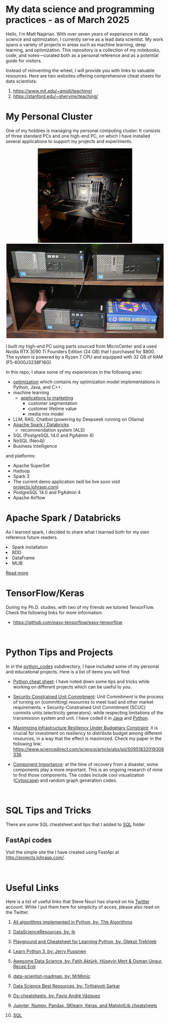 # My data science and programming practices - as of March 2025 

Hello, I'm Matt Najarian. With over seven years of experience in data science and optimization, I currently serve as a lead data scientist. My work spans a variety of projects in areas such as machine learning, deep learning, and optimization. This repository is a collection of my notebooks, code, and notes—curated both as a personal reference and as a potential guide for visitors.

Instead of reinventing the wheel, I will provide you with links to valuable resources. Here are two websites offering comprehensive cheat sheets for data scientists:
1. https://www.mit.edu/~amidi/teaching/ </br>
2. https://stanford.edu/~shervine/teaching/

# My Personal Cluster

One of my hobbies is managing my personal computing cluster. It consists of three standard PCs and one high-end PC, on which I have installed several applications to support my projects and experiments.
<p align="center">
<img src="./media/eniacw.jpg" alt="Description" width="300" height="300">
<img src="./media/home_cluster_m_najarian2.jpg" alt="Description" width="500" height="300">
</p>

I built my high-end PC using parts sourced from MicroCenter and a used Nvidia RTX 3090 Ti Founders Edition (24 GB) that I purchased for $800. The system is powered by a Ryzen 7 CPU and equipped with 32 GB of RAM (F5-6000J3238F16G).

In this repo, I share some of my experiences in the following ares:
- [optimization](./optimization/README.md) which contains my optimization model implementations  in Python, Java, and C++.
- machine learning
    - [applications to marketing](https://github.com/lohraspco/data-science-old/blob/master/marketing/README.md)
        - customer segmentation
        - customer lifetime value
        - media mix model
- LLM, RAG, Chatbot (powering by Deepseek running on Ollama)
- [Apache Spark / Databricks](./apache_spark/README.md)
    - recommendation system (ALS)
- SQL (PostgreSQL 14.0 and PgAdmin 4)
- NoSQL (Neo4j) 
- Business Intelligence


 and platforms:
- Apache SuperSet
- Hadoop
- Spark 3
- The current demo application (will be live soon visit [projects.lohrasp.com](http://projects.lohrasp.com/))
- PostgreSQL 14.0 and PgAdmin 4
- Apache Airflow

# Apache Spark / Databricks
As I learned spark, I decided to share what I learned both for my own reference future readers.
<li>Spark installation
<li>RDD
<li>DataFrame
<li>MLIB
</br>


<a href="https://github.com/lohraspco/data-science-old/blob/master/apache_spark/README.md/">Read more</a>

# TensorFlow/Keras
During my Ph.D. studies, with two of my friends we tutored TensorFlow. Check the following links for more information:
- https://github.com/easy-tensorflow/easy-tensorflow

</br>

# Python Tips and Projects

In in the <a href="https://github.com/lohraspco/data-science/tree/master/python_codes/">python_codes</a> subdirectory, I have included some of my personal and educational projects. Here is a list of items you will find: 

- <a href="https://github.com/lohraspco/data-science/blob/master/python_codes/python_cheat_sheet.ipynb"> Python cheat sheet</a>: I have noted down some tips and tricks while working on different projects which can be useful to you. 

- <a href="https://github.com/lohraspco/data-science/tree/master/python_codes/unit_commitment" style="bold">Security Constrained Unit Commitment</a>: Unit Commitment is the process of turning on (committing) resources to meet load and other market requirements. • Security-Constrained Unit Commitment (SCUC) commits units (electricity generators). while respecting limitations of the transmission system and unit. I have coded it in <a href="https://github.com/lohraspco/data-science/tree/master/Java_and_CPP/unit_commitment_Java">Java</a> and <a href="https://github.com/lohraspco/data-science/tree/master/python_codes/unit_commitment">Python</a>. 

- <a href="https://github.com/lohraspco/data-science/tree/master/python_codes/investment">Maximizing Infrastructure Resiliency Under Budgetary Constraint</a>: it is crucial for investment on resiliency to distribute budget among different resources, in a way that the effect is maximized. Check my paper in the following link:
https://www.sciencedirect.com/science/article/abs/pii/S0951832019308336

- <a href="https://github.com/lohraspco/data-science/tree/master/python_codes/component_importance">Component Importance</a>: at the time of recovery from a disaster, some components play a more important. This is an ongoing research of mine to find those components. The codes include cool visualization (<a href="https://cytoscape.org/">Cytoscape</a>) and random graph generation codes.  


</br>

# SQL Tips and Tricks
There are some SQL cheatsheet and tips that I added to [SQL](https://github.com/lohraspco/data-science/tree/master/SQL) folder

## FastApi codes
Visit the simple site the I have created using FastApi at http://projects.lohrasp.com/.


</br>

# Useful Links
Here is a list of useful links that Steve Nouri has shared on his [Twitter](https://www.linkedin.com/in/stevenouri?miniProfileUrn=urn%3Ali%3Afs_miniProfile%3AACoAAAj_qcABebPCFHyk-0_-nNFZsxiGnzK5i6c&lipi=urn%3Ali%3Apage%3Ad_flagship3_feed%3BqMLBp%2FEXQ1e2hvalwm580g%3D%3D&licu=urn%3Ali%3Acontrol%3Ad_flagship3_feed-actor_container&lici=YuWZTkjVPY88%2B%2BlL9xXKFg%3D%3D) account. While I put them here for simplicity of acces, please also read on the Twitter. 

1. [All algorithms implemented in Python, by: The Algorithms](https://github.com/TheAlgorithms/Python)

2. [DataScienceResources, by: jb](https://github.com/jonathan-bower/DataScienceResources)

3. [Playground and Cheatsheet for Learning Python, by: Oleksii Trekhleb](https://github.com/trekhleb/learn-python)

4. [Learn Python 3, by: Jerry Pussinen](https://github.com/jerry-git/learn-python3)

5. [Awesome Data Science, by: Fatih Aktürk, Hüseyin Mert & Osman Ungur, Recep Erol](https://github.com/academic/awesome-datascience)

6. [data-scientist-roadmap, by: MrMimic](https://github.com/MrMimic/data-scientist-roadmap)

7. [Data Science Best Resources, by: Tirthajyoti Sarkar](https://github.com/tirthajyoti/Data-science-best-resources/blob/master/README.md)

8. [Ds-cheatsheets, by: Favio André Vázquez](https://github.com/FavioVazquez/ds-cheatsheets)

9. [Jupyter, Numpy, Pandas, SKlearn, Keras, and MatplotLib cheatsheets ](https://github.com/lemoz/Cheatsheets)


10. [SQL](https://www.stratascratch.com/blog/sql-interview-questions-you-must-prepare-the-ultimate-guide/)